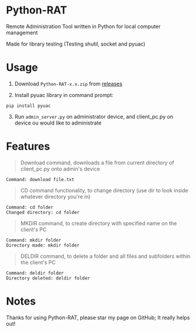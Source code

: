 # Python-RAT
Remote Administration Tool written in Python for local computer management

Made for library testing (Testing shutil, socket and pyuac)

# Usage
1) Download `Python-RAT-x.x.zip` from [releases](https://github.com/WilliamAfton-codes/Python-RAT/releases)

2) Install pyuac library in command prompt: 
```
pip install pyuac
```

3) Run `admin_server.py` on administrator device, and client_pc.py on device ou would like to administrate

# Features
> Download command, downloads a file from current directory of client_pc.py onto admin's device
```
Command: download file.txt
```

> CD command functionality, to change directory (use dir to look inside whatever directory you're in)
```
Command: cd folder
Changed directory: cd folder
```

> MKDIR command, to create directory with specified name on the client's PC
```
Command: mkdir folder
Directory made: mkdir folder
```

> DELDIR command, to delete a folder and all files and subfolders within the client's PC
```
Command: deldir folder
Directory deleted: deldir folder
```

# Notes
Thanks for using Python-RAT, please star my page on GitHub; It really helps out!
